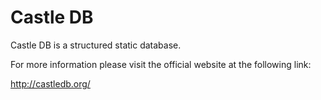 # Castle DB

Castle DB is a structured static database. 

For more information please visit the official website at the following link:

<http://castledb.org/>

